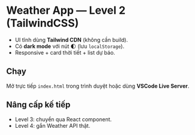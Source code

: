 # Weather App — Level 2 (TailwindCSS)

- UI tĩnh dùng **Tailwind CDN** (không cần build).
- Có **dark mode** với nút 🌓 (lưu `localStorage`).
- Responsive + card thời tiết + list dự báo.

## Chạy
Mở trực tiếp `index.html` trong trình duyệt hoặc dùng **VSCode Live Server**.

## Nâng cấp kế tiếp
- Level 3: chuyển qua React component.
- Level 4: gắn Weather API thật.
